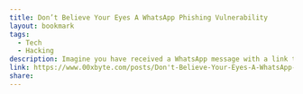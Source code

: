 ```yaml
---
title: Don’t Believe Your Eyes A WhatsApp Phishing Vulnerability
layout: bookmark
tags:
  - Tech
  - Hacking
description: Imagine you have received a WhatsApp message with a link to ln.instagram.com. Where do you think the link leads? Instagram? Think again.
link: https://www.00xbyte.com/posts/Don't-Believe-Your-Eyes-A-WhatsApp-Phishing-Vulnerability/
share:
---
```



